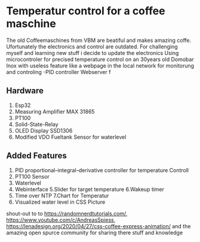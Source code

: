 # Temperatur control for  a coffee maschine
The old Coffeemaschines from VBM are beatiful and makes amazing coffe. Ufortunately the electronics and control are outdated. For challenging myself and learning new stuff i decide to update the electronics
Using microcontroler for precised temperature control on an 30years old Domobar Inox with useless feature like a webpage in the local network for monitorung and controling
-PID controller
Webserver f
## Hardware

1. Esp32
2. Measuring Amplifier MAX 31865
3. PT100
4. Solid-State-Relay
5. OLED Display SSD1306
6. Modified VDO Fueltank Sensor for waterlevel



 ## Added Features 

1. PID proportional–integral–derivative controller for temperature Controll
2. PT100 Sensor
3. Waterlevel
4. Webinterface
5.Slider for target temperature
6.Wakeup timer
7. Time over NTP
7.Chart for Temperatur
8. Visualized water level in CSS Picture


shout-out to to https://randomnerdtutorials.com/, https://www.youtube.com/c/AndreasSpiess, https://lenadesign.org/2020/04/27/css-coffee-express-animation/ and the amazing open spurce community for sharing there stuff and knowledge
